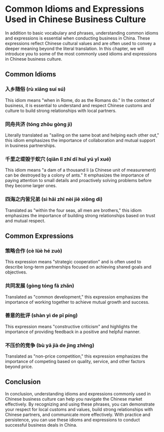 Common Idioms and Expressions Used in Chinese Business Culture
===============================================================================================================================

In addition to basic vocabulary and phrases, understanding common idioms and expressions is essential when conducting business in China. These expressions reflect Chinese cultural values and are often used to convey a deeper meaning beyond the literal translation. In this chapter, we will introduce you to some of the most commonly used idioms and expressions in Chinese business culture.

Common Idioms
-------------

### 入乡随俗 (rù xiāng suí sú)

This idiom means "when in Rome, do as the Romans do." In the context of business, it is essential to understand and respect Chinese customs and culture to build strong relationships with local partners.

### 同舟共济 (tóng zhōu gòng jì)

Literally translated as "sailing on the same boat and helping each other out," this idiom emphasizes the importance of collaboration and mutual support in business partnerships.

### 千里之堤毁于蚁穴 (qiān lǐ zhī dī huǐ yú yǐ xué)

This idiom means "a dam of a thousand li (a Chinese unit of measurement) can be destroyed by a colony of ants." It emphasizes the importance of paying attention to small details and proactively solving problems before they become larger ones.

### 四海之内皆兄弟 (sì hǎi zhī nèi jiē xiōng dì)

Translated as "within the four seas, all men are brothers," this idiom emphasizes the importance of building strong relationships based on trust and mutual respect.

Common Expressions
------------------

### 策略合作 (cè lüè hé zuò)

This expression means "strategic cooperation" and is often used to describe long-term partnerships focused on achieving shared goals and objectives.

### 共同发展 (gòng tóng fā zhǎn)

Translated as "common development," this expression emphasizes the importance of working together to achieve mutual growth and success.

### 善意的批评 (shàn yì de pī píng)

This expression means "constructive criticism" and highlights the importance of providing feedback in a positive and helpful manner.

### 不压价的竞争 (bù yā jià de jìng zhēng)

Translated as "non-price competition," this expression emphasizes the importance of competing based on quality, service, and other factors beyond price.

Conclusion
----------

In conclusion, understanding idioms and expressions commonly used in Chinese business culture can help you navigate the Chinese market effectively. By recognizing and using these phrases, you can demonstrate your respect for local customs and values, build strong relationships with Chinese partners, and communicate more effectively. With practice and persistence, you can use these idioms and expressions to conduct successful business deals in China.
